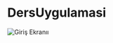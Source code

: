 # DersUygulamasi
![Giriş Ekranıı](https://user-images.githubusercontent.com/37003658/72996347-9dba0e00-3e0b-11ea-8c77-32d50e9b60e5.png)

 
